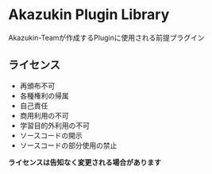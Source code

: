 # Akazukin Plugin Library

Akazukin-Teamが作成するPluginに使用される前提プラグイン

## ライセンス

- 再頒布不可
- 各種権利の帰属
- 自己責任
- 商用利用の不可
- 学習目的外利用の不可
- ソースコードの開示
- ソースコードの部分使用の禁止

**ライセンスは告知なく変更される場合があります**
